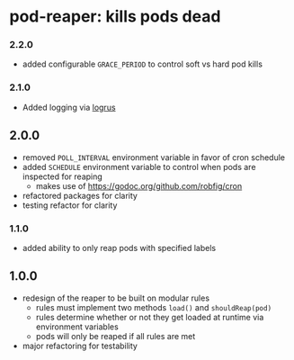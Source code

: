 # pod-reaper: kills pods dead

### 2.2.0

- added configurable `GRACE_PERIOD` to control soft vs hard pod kills

### 2.1.0

- Added logging via [logrus](https://github.com/sirupsen/logrus)

## 2.0.0

- removed `POLL_INTERVAL` environment variable in favor of cron schedule
- added `SCHEDULE` environment variable to control when pods are inspected for reaping
  - makes use of https://godoc.org/github.com/robfig/cron
- refactored packages for clarity
- testing refactor for clarity

### 1.1.0

- added ability to only reap pods with specified labels

## 1.0.0

- redesign of the reaper to be built on modular rules
  - rules must implement two methods `load()` and `shouldReap(pod)`
  - rules determine whether or not they get loaded at runtime via environment variables
  - pods will only be reaped if all rules are met
- major refactoring for testability
